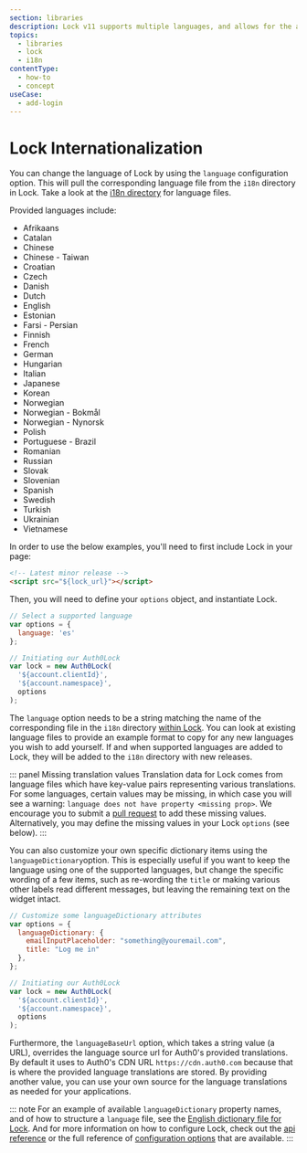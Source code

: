 ```yaml
---
section: libraries
description: Lock v11 supports multiple languages, and allows for the addition of other custom language files, as well as for customizing the values of specific pieces of text that are displayed in the Lock widget.
topics:
  - libraries
  - lock
  - i18n
contentType:
  - how-to
  - concept
useCase:
  - add-login
---
```

# Lock Internationalization

You can change the language of Lock by using the `language` configuration option. This will pull the corresponding language file from the `i18n` directory in Lock. Take a look at the [i18n directory](https://github.com/auth0/lock/blob/master/src/i18n/) for language files.

Provided languages include:

- Afrikaans
- Catalan
- Chinese
- Chinese - Taiwan
- Croatian
- Czech
- Danish
- Dutch
- English
- Estonian
- Farsi - Persian
- Finnish
- French
- German
- Hungarian
- Italian
- Japanese
- Korean
- Norwegian
- Norwegian - Bokmål
- Norwegian - Nynorsk
- Polish
- Portuguese - Brazil
- Romanian
- Russian
- Slovak
- Slovenian
- Spanish
- Swedish
- Turkish
- Ukrainian
- Vietnamese


In order to use the below examples, you'll need to first include Lock in your page:

```html
<!-- Latest minor release -->
<script src="${lock_url}"></script>
```

Then, you will need to define your `options` object, and instantiate Lock.

```js
// Select a supported language
var options = {
  language: 'es'
};

// Initiating our Auth0Lock
var lock = new Auth0Lock(
  '${account.clientId}',
  '${account.namespace}',
  options
);
```

The `language` option needs to be a string matching the name of the corresponding file in the `i18n` directory [within Lock](https://github.com/auth0/lock/tree/master/src/i18n). You can look at existing language files to provide an example format to copy for any new languages you wish to add yourself. If and when supported languages are added to Lock, they will be added to the `i18n` directory with new releases.

::: panel Missing translation values
Translation data for Lock comes from language files which have key-value pairs representing various translations. For some languages, certain values may be missing, in which case you will see a warning: `language does not have property <missing prop>`. We encourage you to submit a [pull request](https://github.com/auth0/lock/tree/master/src/i18n) to add these missing values. Alternatively, you may define the missing values in your Lock `options` (see below).
:::

You can also customize your own specific dictionary items using the `languageDictionary`option. This is especially useful if you want to keep the language using one of the supported languages, but change the specific wording of a few items, such as re-wording the `title` or making various other labels read different messages, but leaving the remaining text on the widget intact.

```js
// Customize some languageDictionary attributes
var options = {
  languageDictionary: {
    emailInputPlaceholder: "something@youremail.com",
    title: "Log me in"
  },
};

// Initiating our Auth0Lock
var lock = new Auth0Lock(
  '${account.clientId}',
  '${account.namespace}',
  options
);
```

Furthermore, the `languageBaseUrl` option, which takes a string value (a URL), overrides the language source url for Auth0's provided translations. By default it uses to Auth0's CDN URL `https://cdn.auth0.com` because that is where the provided language translations are stored. By providing another value, you can use your own source for the language translations as needed for your applications.

::: note
For an example of available `languageDictionary` property names, and of how to structure a `language` file, see the [English dictionary file for Lock](https://cdn.auth0.com/js/lock/11.3.1/en.js). And for more information on how to configure Lock, check out the [api reference](/libraries/lock/v11/api) or the full reference of [configuration options](/libraries/lock/v11/configuration) that are available.
:::
